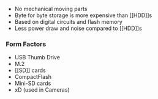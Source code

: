 
- No mechanical moving parts
- Byte for byte storage is more expensive than [[HDD]]s
- Based on digital circuits and flash memory
- Less power draw and noise compared to [[HDD]]s

### Form Factors

- USB Thumb Drive
- M.2
- [[SD]] cards
- CompactFlash
- Mini-SD cards
- xD (used in Cameras)
